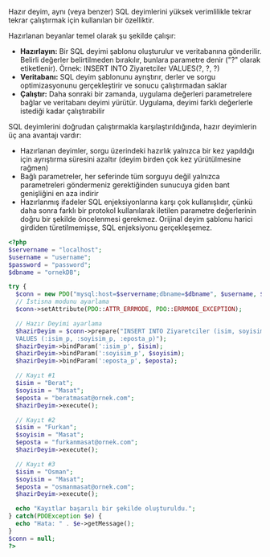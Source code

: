 Hazır deyim, aynı (veya benzer) SQL deyimlerini yüksek verimlilikle tekrar tekrar çalıştırmak için kullanılan bir özelliktir.

Hazırlanan beyanlar temel olarak şu şekilde çalışır:

- **Hazırlayın:** Bir SQL deyimi şablonu oluşturulur ve veritabanına gönderilir. Belirli değerler belirtilmeden bırakılır, bunlara parametre denir ("?" olarak etiketlenir). Örnek: INSERT INTO Ziyaretciler VALUES(?, ?, ?)
- **Veritabanı:** SQL deyim şablonunu ayrıştırır, derler ve sorgu optimizasyonunu gerçekleştirir ve sonucu çalıştırmadan saklar
- **Çalıştır:** Daha sonraki bir zamanda, uygulama değerleri parametrelere bağlar ve veritabanı deyimi yürütür. Uygulama, deyimi farklı değerlerle istediği kadar çalıştırabilir

SQL deyimlerini doğrudan çalıştırmakla karşılaştırıldığında, hazır deyimlerin üç ana avantajı vardır:

- Hazırlanan deyimler, sorgu üzerindeki hazırlık yalnızca bir kez yapıldığı için ayrıştırma süresini azaltır (deyim birden çok kez yürütülmesine rağmen)
- Bağlı parametreler, her seferinde tüm sorguyu değil yalnızca parametreleri göndermeniz gerektiğinden sunucuya giden bant genişliğini en aza indirir
- Hazırlanmış ifadeler SQL enjeksiyonlarına karşı çok kullanışlıdır, çünkü daha sonra farklı bir protokol kullanılarak iletilen parametre değerlerinin doğru bir şekilde öncelenmesi gerekmez. Orijinal deyim şablonu harici girdiden türetilmemişse, SQL enjeksiyonu gerçekleşemez.

```PHP title:'PDO ile MySQL Hazır Deyimler'
<?php
$servername = "localhost";
$username = "username";
$password = "password";
$dbname = "ornekDB";

try {
  $conn = new PDO("mysql:host=$servername;dbname=$dbname", $username, $password);
  // İstisna modunu ayarlama
  $conn->setAttribute(PDO::ATTR_ERRMODE, PDO::ERRMODE_EXCEPTION);

  // Hazır Deyimi ayarlama
  $hazirDeyim = $conn->prepare("INSERT INTO Ziyaretciler (isim, soyisim, eposta)
  VALUES (:isim_p, :soyisim_p, :eposta_p)");
  $hazirDeyim->bindParam(':isim_p', $isim);
  $hazirDeyim->bindParam(':soyisim_p', $soyisim);
  $hazirDeyim->bindParam(':eposta_p', $eposta);

  // Kayıt #1
  $isim = "Berat";
  $soyisim = "Masat";
  $eposta = "beratmasat@ornek.com";
  $hazirDeyim->execute();

  // Kayıt #2
  $isim = "Furkan";
  $soyisim = "Masat";
  $eposta = "furkanmasat@ornek.com";
  $hazirDeyim->execute();

  // Kayıt #3
  $isim = "Osman";
  $soyisim = "Masat";
  $eposta = "osmanmasat@ornek.com";
  $hazirDeyim->execute();

  echo "Kayıtlar başarılı bir şekilde oluşturuldu.";
} catch(PDOException $e) {
  echo "Hata: " . $e->getMessage();
}
$conn = null;
?>
```
